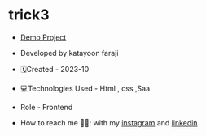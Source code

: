 # trick3

- [Demo Project](https://katayoon-faraji-web.github.io/trick3/)

- Developed by katayoon faraji

- 🗓️Created - 2023-10

- 💻Technologies Used - Html , css ,Saa

- Role - Frontend

- How to reach me 👩🏻: with my [instagram](https://instagram.com/katayoon_faraji_web) and [linkedin](https://www.linkedin.com/in/katayoon-faraji-web-3b722b207r)
